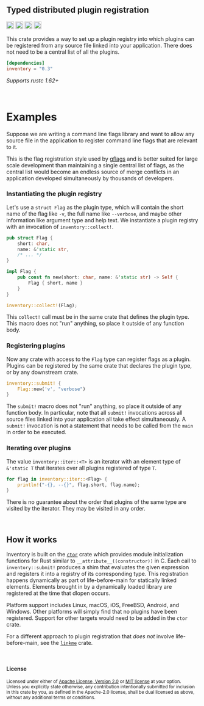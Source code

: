 ## Typed distributed plugin registration

[<img alt="github" src="https://img.shields.io/badge/github-dtolnay/inventory-8da0cb?style=for-the-badge&labelColor=555555&logo=github" height="20">](https://github.com/dtolnay/inventory)
[<img alt="crates.io" src="https://img.shields.io/crates/v/inventory.svg?style=for-the-badge&color=fc8d62&logo=rust" height="20">](https://crates.io/crates/inventory)
[<img alt="docs.rs" src="https://img.shields.io/badge/docs.rs-inventory-66c2a5?style=for-the-badge&labelColor=555555&logo=docs.rs" height="20">](https://docs.rs/inventory)
[<img alt="build status" src="https://img.shields.io/github/workflow/status/dtolnay/inventory/CI/master?style=for-the-badge" height="20">](https://github.com/dtolnay/inventory/actions?query=branch%3Amaster)

This crate provides a way to set up a plugin registry into which plugins can be
registered from any source file linked into your application. There does not
need to be a central list of all the plugins.

```toml
[dependencies]
inventory = "0.3"
```

*Supports rustc 1.62+*

<br>

# Examples

Suppose we are writing a command line flags library and want to allow any source
file in the application to register command line flags that are relevant to it.

This is the flag registration style used by [gflags] and is better suited for
large scale development than maintaining a single central list of flags, as the
central list would become an endless source of merge conflicts in an application
developed simultaneously by thousands of developers.

[gflags]: https://gflags.github.io/gflags/

### Instantiating the plugin registry

Let's use a `struct Flag` as the plugin type, which will contain the short name
of the flag like `-v`, the full name like `--verbose`, and maybe other
information like argument type and help text. We instantiate a plugin registry
with an invocation of `inventory::collect!`.

```rust
pub struct Flag {
    short: char,
    name: &'static str,
    /* ... */
}

impl Flag {
    pub const fn new(short: char, name: &'static str) -> Self {
        Flag { short, name }
    }
}

inventory::collect!(Flag);
```

This `collect!` call must be in the same crate that defines the plugin type.
This macro does not "run" anything, so place it outside of any function body.

### Registering plugins

Now any crate with access to the `Flag` type can register flags as a plugin.
Plugins can be registered by the same crate that declares the plugin type, or by
any downstream crate.

```rust
inventory::submit! {
    Flag::new('v', "verbose")
}
```

The `submit!` macro does not "run" anything, so place it outside of any function
body. In particular, note that all `submit!` invocations across all source files
linked into your application all take effect simultaneously. A `submit!`
invocation is not a statement that needs to be called from the `main` in order to
be executed.

### Iterating over plugins

The value `inventory::iter::<T>` is an iterator with an element type of `&'static T`
that iterates over all plugins registered of type `T`.

```rust
for flag in inventory::iter::<Flag> {
    println!("-{}, --{}", flag.short, flag.name);
}
```

There is no guarantee about the order that plugins of the same type are visited
by the iterator. They may be visited in any order.

<br>

## How it works

Inventory is built on the [`ctor`] crate which provides module initialization
functions for Rust similar to `__attribute__((constructor))` in C. Each call to
`inventory::submit!` produces a shim that evaluates the given expression and
registers it into a registry of its corresponding type. This registration
happens dynamically as part of life-before-main for statically linked elements.
Elements brought in by a dynamically loaded library are registered at the time
that dlopen occurs.

[`ctor`]: https://github.com/mmastrac/rust-ctor

Platform support includes Linux, macOS, iOS, FreeBSD, Android, and Windows.
Other platforms will simply find that no plugins have been registered. Support
for other targets would need to be added in the `ctor` crate.

For a different approach to plugin registration that *does not* involve
life-before-main, see the [`linkme`] crate.

[`linkme`]: https://github.com/dtolnay/linkme

<br>

#### License

<sup>
Licensed under either of <a href="LICENSE-APACHE">Apache License, Version
2.0</a> or <a href="LICENSE-MIT">MIT license</a> at your option.
</sup>

<br>

<sub>
Unless you explicitly state otherwise, any contribution intentionally submitted
for inclusion in this crate by you, as defined in the Apache-2.0 license, shall
be dual licensed as above, without any additional terms or conditions.
</sub>
